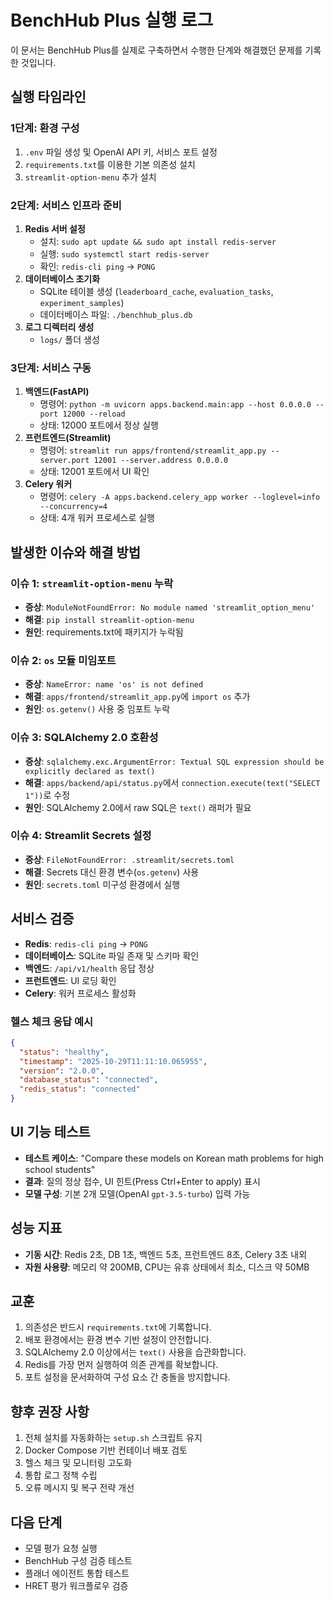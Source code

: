 # BenchHub Plus 실행 로그

이 문서는 BenchHub Plus를 실제로 구축하면서 수행한 단계와 해결했던 문제를 기록한 것입니다.

## 실행 타임라인

### 1단계: 환경 구성
1. `.env` 파일 생성 및 OpenAI API 키, 서비스 포트 설정
2. `requirements.txt`를 이용한 기본 의존성 설치
3. `streamlit-option-menu` 추가 설치

### 2단계: 서비스 인프라 준비
1. **Redis 서버 설정**
   - 설치: `sudo apt update && sudo apt install redis-server`
   - 실행: `sudo systemctl start redis-server`
   - 확인: `redis-cli ping` → `PONG`
2. **데이터베이스 초기화**
   - SQLite 테이블 생성 (`leaderboard_cache`, `evaluation_tasks`, `experiment_samples`)
   - 데이터베이스 파일: `./benchhub_plus.db`
3. **로그 디렉터리 생성**
   - `logs/` 폴더 생성

### 3단계: 서비스 구동
1. **백엔드(FastAPI)**
   - 명령어: `python -m uvicorn apps.backend.main:app --host 0.0.0.0 --port 12000 --reload`
   - 상태: 12000 포트에서 정상 실행
2. **프런트엔드(Streamlit)**
   - 명령어: `streamlit run apps/frontend/streamlit_app.py --server.port 12001 --server.address 0.0.0.0`
   - 상태: 12001 포트에서 UI 확인
3. **Celery 워커**
   - 명령어: `celery -A apps.backend.celery_app worker --loglevel=info --concurrency=4`
   - 상태: 4개 워커 프로세스로 실행

## 발생한 이슈와 해결 방법

### 이슈 1: `streamlit-option-menu` 누락
- **증상**: `ModuleNotFoundError: No module named 'streamlit_option_menu'`
- **해결**: `pip install streamlit-option-menu`
- **원인**: requirements.txt에 패키지가 누락됨

### 이슈 2: `os` 모듈 미임포트
- **증상**: `NameError: name 'os' is not defined`
- **해결**: `apps/frontend/streamlit_app.py`에 `import os` 추가
- **원인**: `os.getenv()` 사용 중 임포트 누락

### 이슈 3: SQLAlchemy 2.0 호환성
- **증상**: `sqlalchemy.exc.ArgumentError: Textual SQL expression should be explicitly declared as text()`
- **해결**: `apps/backend/api/status.py`에서 `connection.execute(text("SELECT 1"))`로 수정
- **원인**: SQLAlchemy 2.0에서 raw SQL은 `text()` 래퍼가 필요

### 이슈 4: Streamlit Secrets 설정
- **증상**: `FileNotFoundError: .streamlit/secrets.toml`
- **해결**: Secrets 대신 환경 변수(`os.getenv`) 사용
- **원인**: `secrets.toml` 미구성 환경에서 실행

## 서비스 검증
- **Redis**: `redis-cli ping` → `PONG`
- **데이터베이스**: SQLite 파일 존재 및 스키마 확인
- **백엔드**: `/api/v1/health` 응답 정상
- **프런트엔드**: UI 로딩 확인
- **Celery**: 워커 프로세스 활성화

### 헬스 체크 응답 예시
```json
{
  "status": "healthy",
  "timestamp": "2025-10-29T11:11:10.065955",
  "version": "2.0.0",
  "database_status": "connected",
  "redis_status": "connected"
}
```

## UI 기능 테스트
- **테스트 케이스**: "Compare these models on Korean math problems for high school students"
- **결과**: 질의 정상 접수, UI 힌트(Press Ctrl+Enter to apply) 표시
- **모델 구성**: 기본 2개 모델(OpenAI `gpt-3.5-turbo`) 입력 가능

## 성능 지표
- **기동 시간**: Redis 2초, DB 1초, 백엔드 5초, 프런트엔드 8초, Celery 3초 내외
- **자원 사용량**: 메모리 약 200MB, CPU는 유휴 상태에서 최소, 디스크 약 50MB

## 교훈
1. 의존성은 반드시 `requirements.txt`에 기록합니다.
2. 배포 환경에서는 환경 변수 기반 설정이 안전합니다.
3. SQLAlchemy 2.0 이상에서는 `text()` 사용을 습관화합니다.
4. Redis를 가장 먼저 실행하여 의존 관계를 확보합니다.
5. 포트 설정을 문서화하여 구성 요소 간 충돌을 방지합니다.

## 향후 권장 사항
1. 전체 설치를 자동화하는 `setup.sh` 스크립트 유지
2. Docker Compose 기반 컨테이너 배포 검토
3. 헬스 체크 및 모니터링 고도화
4. 통합 로그 정책 수립
5. 오류 메시지 및 복구 전략 개선

## 다음 단계
- 모델 평가 요청 실행
- BenchHub 구성 검증 테스트
- 플래너 에이전트 통합 테스트
- HRET 평가 워크플로우 검증
